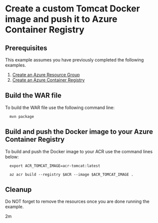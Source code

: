 
# Create a custom Tomcat Docker image and push it to Azure Container Registry

## Prerequisites

This example assumes you have previously completed the following examples.

1. [Create an Azure Resource Group](../../group/create/)
1. [Create an Azure Container Registry](../create/)

## Build the WAR file

To build the WAR file use the following command line:

```shell
  mvn package
```

## Build and push the Docker image to your Azure Container Registry

To build and push the Docker image to your ACR use the command lines below:

```shell
  export ACR_TOMCAT_IMAGE=acr-tomcat:latest

  az acr build --registry $ACR --image $ACR_TOMCAT_IMAGE .
```

## Cleanup

Do NOT forget to remove the resources once you are done running the example.

2m
